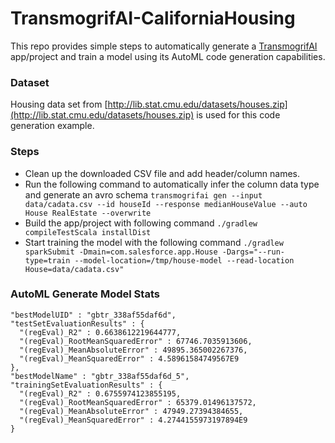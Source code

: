 # TransmogrifAI-CaliforniaHousing

This repo provides simple steps to automatically generate a [TransmogrifAI](https://github.com/salesforce/TransmogrifAI) app/project and train a model using its AutoML code generation capabilities.

### Dataset
Housing data set from [http://lib.stat.cmu.edu/datasets/houses.zip](http://lib.stat.cmu.edu/datasets/houses.zip) is used for this code generation example.

### Steps

- Clean up the downloaded CSV file and add header/column names.
- Run the following command to automatically infer the column data type and generate an avro schema `transmogrifai gen --input data/cadata.csv --id houseId --response medianHouseValue --auto House RealEstate --overwrite`
- Build the app/project with following command `./gradlew compileTestScala installDist`
- Start training the model with the following command `./gradlew sparkSubmit -Dmain=com.salesforce.app.House -Dargs="--run-type=train --model-location=/tmp/house-model --read-location House=data/cadata.csv"`

### AutoML Generate Model Stats
```
"bestModelUID" : "gbtr_338af55daf6d",
"testSetEvaluationResults" : {
  "(regEval)_R2" : 0.6638612219644777,
  "(regEval)_RootMeanSquaredError" : 67746.7035913606,
  "(regEval)_MeanAbsoluteError" : 49895.365002267376,
  "(regEval)_MeanSquaredError" : 4.58961584749567E9
},
"bestModelName" : "gbtr_338af55daf6d_5",
"trainingSetEvaluationResults" : {
  "(regEval)_R2" : 0.6755974123855195,
  "(regEval)_RootMeanSquaredError" : 65379.01496137572,
  "(regEval)_MeanAbsoluteError" : 47949.27394384655,
  "(regEval)_MeanSquaredError" : 4.2744155973197894E9
}
```